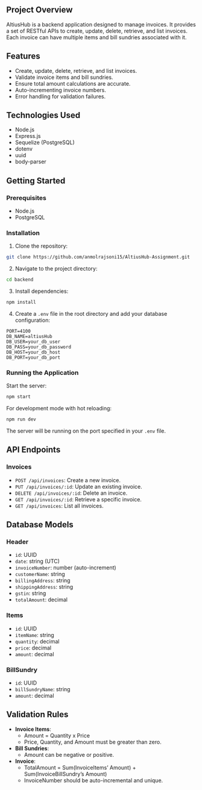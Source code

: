 ## Project Overview

AltiusHub is a backend application designed to manage invoices. It provides a set of RESTful APIs to create, update, delete, retrieve, and list invoices. Each invoice can have multiple items and bill sundries associated with it.

## Features

- Create, update, delete, retrieve, and list invoices.
- Validate invoice items and bill sundries.
- Ensure total amount calculations are accurate.
- Auto-incrementing invoice numbers.
- Error handling for validation failures.

## Technologies Used

- Node.js
- Express.js
- Sequelize (PostgreSQL)
- dotenv
- uuid
- body-parser

## Getting Started

### Prerequisites

- Node.js
- PostgreSQL

### Installation

1. Clone the repository:
  ```sh
  git clone https://github.com/anmolrajsoni15/AltiusHub-Assignment.git
  ```
2. Navigate to the project directory:
  ```sh
  cd backend
  ```
3. Install dependencies:
  ```sh
  npm install
  ```
4. Create a `.env` file in the root directory and add your database configuration:
  ```env
  PORT=4100
  DB_NAME=altiusHub
  DB_USER=your_db_user
  DB_PASS=your_db_password
  DB_HOST=your_db_host
  DB_PORT=your_db_port
  ```

### Running the Application

Start the server:
```sh
npm start
```

For development mode with hot reloading:
```sh
npm run dev
```

The server will be running on the port specified in your `.env` file.

## API Endpoints

### Invoices

- `POST /api/invoices`: Create a new invoice.
- `PUT /api/invoices/:id`: Update an existing invoice.
- `DELETE /api/invoices/:id`: Delete an invoice.
- `GET /api/invoices/:id`: Retrieve a specific invoice.
- `GET /api/invoices`: List all invoices.

## Database Models

### Header

- `id`: UUID
- `date`: string (UTC)
- `invoiceNumber`: number (auto-increment)
- `customerName`: string
- `billingAddress`: string
- `shippingAddress`: string
- `gstin`: string
- `totalAmount`: decimal

### Items

- `id`: UUID
- `itemName`: string
- `quantity`: decimal
- `price`: decimal
- `amount`: decimal

### BillSundry

- `id`: UUID
- `billSundryName`: string
- `amount`: decimal

## Validation Rules

- **Invoice Items**:
  - Amount = Quantity x Price
  - Price, Quantity, and Amount must be greater than zero.
- **Bill Sundries**:
  - Amount can be negative or positive.
- **Invoice**:
  - TotalAmount = Sum(InvoiceItems’ Amount) + Sum(InvoiceBillSundry’s Amount)
  - InvoiceNumber should be auto-incremental and unique.

